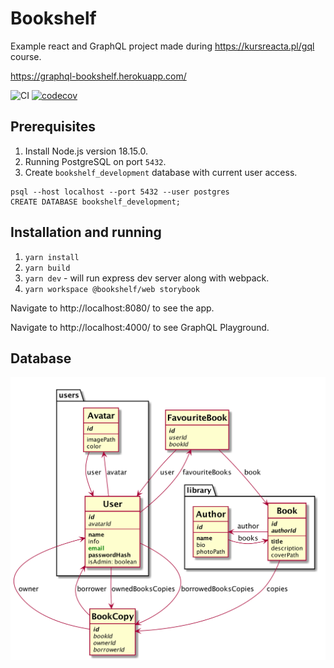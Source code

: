# Bookshelf

Example react and GraphQL project made during https://kursreacta.pl/gql course.

https://graphql-bookshelf.herokuapp.com/

![CI](https://github.com/lucassus/bookshelf/workflows/CI/badge.svg)
[![codecov](https://codecov.io/gh/lucassus/bookshelf/branch/master/graph/badge.svg)](https://codecov.io/gh/lucassus/bookshelf)

## Prerequisites

1. Install Node.js version 18.15.0.
2. Running PostgreSQL on port `5432`.
3. Create `bookshelf_development` database with current user access.

```
psql --host localhost --port 5432 --user postgres
CREATE DATABASE bookshelf_development;
```

## Installation and running

1. `yarn install`
2. `yarn build`
3. `yarn dev` - will run express dev server along with webpack.
4. `yarn workspace @bookshelf/web storybook`

Navigate to http://localhost:8080/ to see the app.

Navigate to http://localhost:4000/ to see GraphQL Playground.

## Database

![Database Diagram](docs/database.png)
